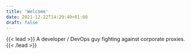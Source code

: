 ```yaml
---
title: 'Welcome'
date: 2021-12-22T14:29:49+01:00
draft: false
---
```


{{< lead >}}
A developer / DevOps guy fighting against corporate proxies.
{{< /lead >}}
